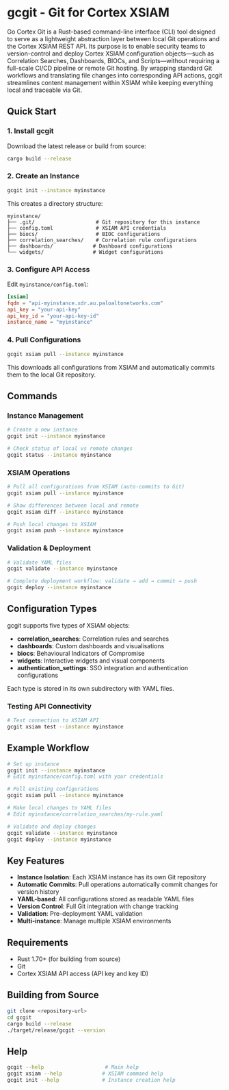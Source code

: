 # gcgit - Git for Cortex XSIAM

Go Cortex Git is a Rust-based command-line interface (CLI) tool designed to serve as a lightweight abstraction layer between local Git operations and the Cortex XSIAM REST API. Its purpose is to enable security teams to version-control and deploy Cortex XSIAM configuration objects—such as Correlation Searches, Dashboards, BIOCs, and Scripts—without requiring a full-scale CI/CD pipeline or remote Git hosting. By wrapping standard Git workflows and translating file changes into corresponding API actions, gcgit streamlines content management within XSIAM while keeping everything local and traceable via Git.

## Quick Start

### 1. Install gcgit
Download the latest release or build from source:
```bash
cargo build --release
```

### 2. Create an Instance
```bash
gcgit init --instance myinstance
```

This creates a directory structure:
```
myinstance/
├── .git/                    # Git repository for this instance
├── config.toml              # XSIAM API credentials
├── biocs/                   # BIOC configurations
├── correlation_searches/    # Correlation rule configurations
├── dashboards/             # Dashboard configurations
└── widgets/                # Widget configurations
```

### 3. Configure API Access
Edit `myinstance/config.toml`:
```toml
[xsiam]
fqdn = "api-myinstance.xdr.au.paloaltonetworks.com"
api_key = "your-api-key"
api_key_id = "your-api-key-id"
instance_name = "myinstance"
```

### 4. Pull Configurations
```bash
gcgit xsiam pull --instance myinstance
```

This downloads all configurations from XSIAM and automatically commits them to the local Git repository.

## Commands

### Instance Management
```bash
# Create a new instance
gcgit init --instance myinstance

# Check status of local vs remote changes
gcgit status --instance myinstance
```

### XSIAM Operations
```bash
# Pull all configurations from XSIAM (auto-commits to Git)
gcgit xsiam pull --instance myinstance

# Show differences between local and remote
gcgit xsiam diff --instance myinstance

# Push local changes to XSIAM
gcgit xsiam push --instance myinstance
```

### Validation & Deployment
```bash
# Validate YAML files
gcgit validate --instance myinstance

# Complete deployment workflow: validate → add → commit → push
gcgit deploy --instance myinstance
```



## Configuration Types

gcgit supports five types of XSIAM objects:

- **correlation_searches**: Correlation rules and searches
- **dashboards**: Custom dashboards and visualisations
- **biocs**: Behavioural Indicators of Compromise
- **widgets**: Interactive widgets and visual components
- **authentication_settings**: SSO integration and authentication configurations

Each type is stored in its own subdirectory with YAML files.

### Testing API Connectivity
```bash
# Test connection to XSIAM API
gcgit xsiam test --instance myinstance
```

## Example Workflow

```bash
# Set up instance
gcgit init --instance myinstance
# Edit myinstance/config.toml with your credentials

# Pull existing configurations
gcgit xsiam pull --instance myinstance

# Make local changes to YAML files
# Edit myinstance/correlation_searches/my-rule.yaml

# Validate and deploy changes
gcgit validate --instance myinstance
gcgit deploy --instance myinstance
```

## Key Features

- **Instance Isolation**: Each XSIAM instance has its own Git repository
- **Automatic Commits**: Pull operations automatically commit changes for version history
- **YAML-based**: All configurations stored as readable YAML files
- **Version Control**: Full Git integration with change tracking
- **Validation**: Pre-deployment YAML validation
- **Multi-instance**: Manage multiple XSIAM environments

## Requirements

- Rust 1.70+ (for building from source)
- Git
- Cortex XSIAM API access (API key and key ID)

## Building from Source

```bash
git clone <repository-url>
cd gcgit
cargo build --release
./target/release/gcgit --version
```

## Help

```bash
gcgit --help                    # Main help
gcgit xsiam --help             # XSIAM command help
gcgit init --help              # Instance creation help
```